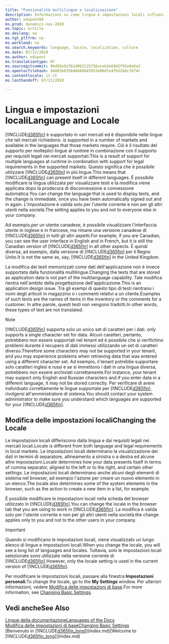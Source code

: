 ```yaml
---
title: "Funzionalità multilingue e localizzazione"
description: Informazioni su come lingua e impostazioni locali influenzano l'esperienza utente in Dynamics NAV.
author: edupont04
ms.prod: dynamics-nav-2018
ms.topic: article
ms.devlang: na
ms.tgt_pltfrm: na
ms.workload: na
ms.search.keywords: language, locale, localization, culture
ms.date: 07/12/2018
ms.author: edupont
ms.translationtype: HT
ms.sourcegitcommit: 9bd92e91f614963125756aceb2e6942f91e0e5e2
ms.openlocfilehash: 94803b63504b686045933e00d7e4fb5268c7674c
ms.contentlocale: it-it
ms.lasthandoff: 07/13/2018

---
```

# <a name="language-and-locale"></a><span data-ttu-id="2a477-103">Lingua e impostazioni locali</span><span class="sxs-lookup"><span data-stu-id="2a477-103">Language and Locale</span></span>
[!INCLUDE[d365fin](includes/d365fin_md.md)]<span data-ttu-id="2a477-104"> è supportato in vari mercati ed è disponibile nelle lingue che tali mercati richiedono.</span><span class="sxs-lookup"><span data-stu-id="2a477-104"> is supported in a number of markets and available in the languages that those markets require.</span></span> <span data-ttu-id="2a477-105">Ciò è il risultato del supporto per molteplici lingue al runtime in combinazione con il supporto per requisiti legali nei mercati supportati.</span><span class="sxs-lookup"><span data-stu-id="2a477-105">This is a result of support for multiple languages at runtime in combination with support for legal requirements in the supported markets.</span></span> <span data-ttu-id="2a477-106">Questo significa che è possibile utilizzare [!INCLUDE[d365fin](includes/d365fin_md.md)] in più lingue.</span><span class="sxs-lookup"><span data-stu-id="2a477-106">This means that [!INCLUDE[d365fin](includes/d365fin_md.md)] can present itself in different languages.</span></span> <span data-ttu-id="2a477-107">È possibile modificare la lingua utilizzata per visualizzare testi e la modifica viene applicata dopo la prodecura di disconnessione e connessione automatica.</span><span class="sxs-lookup"><span data-stu-id="2a477-107">You can change the language that is used to display texts, and the change is immediate, once you have been automatically signed out and in again.</span></span> <span data-ttu-id="2a477-108">L'impostazione è valida solo per l'utente corrente e non per gli altri utenti nella società.</span><span class="sxs-lookup"><span data-stu-id="2a477-108">The setting applies to you and not to everyone else in your company.</span></span>  

<span data-ttu-id="2a477-109">Ad esempio,per un utente canadese, è possibile visualizzare l'interfaccia utente in inglese e in francese, ma rimane una versione canadese di [!INCLUDE[d365fin](includes/d365fin_md.md)] in tutti gli altri aspetti.</span><span class="sxs-lookup"><span data-stu-id="2a477-109">For example, if you are Canadian, you can see the user interface in English and in French, but it is still the Canadian version of [!INCLUDE[d365fin](includes/d365fin_md.md)] in all other aspects.</span></span> <span data-ttu-id="2a477-110">È quindi diversa, ad esempio, dalla versione di [!INCLUDE[d365fin](includes/d365fin_md.md)] per il Regno Unito.</span><span class="sxs-lookup"><span data-stu-id="2a477-110">It is not the same as, say, [!INCLUDE[d365fin](includes/d365fin_md.md)] in the United Kingdom.</span></span>  

<span data-ttu-id="2a477-111">La modifica dei testi memorizzati come dati dell'applicazione non è invece supportata dalla funzionalità multilingue.</span><span class="sxs-lookup"><span data-stu-id="2a477-111">Changing the texts that are stored as application data is not part of the multilanguage capability.</span></span> <span data-ttu-id="2a477-112">Tale modifica rientra nell'ambito della progettazione dell'applicazione.</span><span class="sxs-lookup"><span data-stu-id="2a477-112">This is an application design issue.</span></span> <span data-ttu-id="2a477-113">Tra gli esempi di questo tipo di testi rientrano i nomi degli articoli in magazzino o i commenti relativi a un cliente.</span><span class="sxs-lookup"><span data-stu-id="2a477-113">Examples of such texts are the names of items in the inventory or the comments for a customer.</span></span> <span data-ttu-id="2a477-114">In altre parole, questi testi non vengono tradotti.</span><span class="sxs-lookup"><span data-stu-id="2a477-114">In other words, these types of text are not translated.</span></span>  

> [!NOTE]  
>  [!INCLUDE[d365fin](includes/d365fin_md.md)]<span data-ttu-id="2a477-115"> supporta solo un unico set di caratteri per i dati.</span><span class="sxs-lookup"><span data-stu-id="2a477-115"> only supports a single character set for data.</span></span> <span data-ttu-id="2a477-116">Alcuni caratteri, pertanto, potrebbero non essere supportati nel tenant ed è possibile che si verifichino problemi durante il recupero di dati immessi utilizzando un set di caratteri diverso.</span><span class="sxs-lookup"><span data-stu-id="2a477-116">Therefore some characters may not be supported in your tenant, and you may experience problems when retrieving data that was entered using a different character set.</span></span> <span data-ttu-id="2a477-117">Ad esempio, il tenant potrebbe supportare solo caratteri inglesi e russi e se si immettono i dati in una lingua diversa, potrebbero non essere archiviati correttamente.</span><span class="sxs-lookup"><span data-stu-id="2a477-117">For instance, your tenant may support only English and Russian characters and if you enter data in a different language, it may not be stored correctly.</span></span> <span data-ttu-id="2a477-118">Per verificare di avere individuato correttamente le lingue supportate per [!INCLUDE[d365fin](includes/d365fin_md.md)], rivolgersi all'amministratore di sistema.</span><span class="sxs-lookup"><span data-stu-id="2a477-118">You should contact your system administrator to make sure you understand which languages are supported for your [!INCLUDE[d365fin](includes/d365fin_md.md)].</span></span>  

## <a name="changing-the-locale"></a><span data-ttu-id="2a477-119">Modifica delle impostazioni locali</span><span class="sxs-lookup"><span data-stu-id="2a477-119">Changing the Locale</span></span>
<span data-ttu-id="2a477-120">Le impostazioni locali differiscono dalla lingua e dai requisiti legali nei mercati locali.</span><span class="sxs-lookup"><span data-stu-id="2a477-120">Locale is different from both language and legal requirements in local markets.</span></span> <span data-ttu-id="2a477-121">Le impostazioni locali determinano la visualizzazione dei dati in termini di separatore, allineamento a sinistra o a destra ed alcune altre impostazioni.</span><span class="sxs-lookup"><span data-stu-id="2a477-121">Locale determines how your data presents itself in terms of comma separator, aligned to the left or to the right, and certain other settings.</span></span> <span data-ttu-id="2a477-122">Le impostazioni locali determinano anche alcuni degli elementi di sistema nel browser, ad esempio l'azione per creare un nuovo elemento in un elenco.</span><span class="sxs-lookup"><span data-stu-id="2a477-122">The locale also determines some of the system elements in the browser, such as the action to create a new item in a list, for example.</span></span>  

<span data-ttu-id="2a477-123">È possibile modificare le impostazioni locali nella scheda del browser utilizzato in [!INCLUDE[d365fin](includes/d365fin_md.md)].</span><span class="sxs-lookup"><span data-stu-id="2a477-123">You can change the locale in the browser tab that you are using to work in [!INCLUDE[d365fin](includes/d365fin_md.md)].</span></span> <span data-ttu-id="2a477-124">La modifica è valida solo per l'utente corrente e non per gli altri utenti nella società.</span><span class="sxs-lookup"><span data-stu-id="2a477-124">the change applies only to you and not to the other users in your company.</span></span>  

> [!IMPORTANT]  
>  <span data-ttu-id="2a477-125">Quando si modificano le impostazioni locali, viene visualizzato un lungo elenco di lingue e impostazioni locali.</span><span class="sxs-lookup"><span data-stu-id="2a477-125">When you change the locale, you will see a long list of languages and locales.</span></span> <span data-ttu-id="2a477-126">Tuttavia, solo le impostazioni locali selezionate sono utilizzate nella versione corrente di [!INCLUDE[d365fin](includes/d365fin_md.md)].</span><span class="sxs-lookup"><span data-stu-id="2a477-126">However, only the locale setting is used in the current version of [!INCLUDE[d365fin](includes/d365fin_md.md)].</span></span>  

<span data-ttu-id="2a477-127">Per modificare le impostazioni locali, passare alla finestra **Impostazioni personali**.</span><span class="sxs-lookup"><span data-stu-id="2a477-127">To change the locale, go to the **My Settings** window.</span></span> <span data-ttu-id="2a477-128">Per ulteriori informazioni, vedere [Modifica delle impostazioni di base](ui-change-basic-settings.md).</span><span class="sxs-lookup"><span data-stu-id="2a477-128">For more information, see [Changing Basic Settings](ui-change-basic-settings.md).</span></span>  

## <a name="see-also"></a><span data-ttu-id="2a477-129">Vedi anche</span><span class="sxs-lookup"><span data-stu-id="2a477-129">See Also</span></span>  
[<span data-ttu-id="2a477-130">Lingue della documentazione</span><span class="sxs-lookup"><span data-stu-id="2a477-130">Languages of the Docs</span></span>](about-languages.md)  
[<span data-ttu-id="2a477-131">Modifica delle impostazioni di base</span><span class="sxs-lookup"><span data-stu-id="2a477-131">Changing Basic Settings</span></span>](ui-change-basic-settings.md)  
<span data-ttu-id="2a477-132">[Benvenuto in [!INCLUDE[d365fin_long](includes/d365fin_long_md.md)]](index.md)</span><span class="sxs-lookup"><span data-stu-id="2a477-132">[Welcome to [!INCLUDE[d365fin_long](includes/d365fin_long_md.md)]](index.md)</span></span>  


